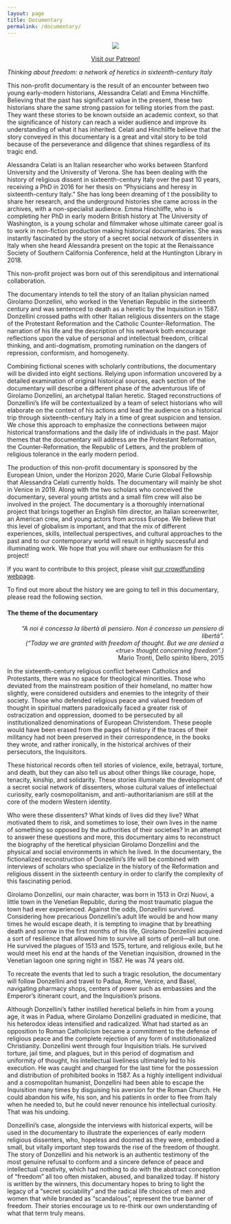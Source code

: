 ```yaml
---
layout: page
title: Documentary
permalink: /documentary/
---
```



<figure align="center"><img src="{{ "/images/documentary.png"|absolute_url}}" style="max-width:50%;"></figure>

<p align="center"><a href="https://www.patreon.com/donzellinidoc">Visit our Patreon!</a></p>

*Thinking about freedom: a network of heretics in sixteenth-century Italy*


This non-profit documentary is the result of an encounter between two young early-modern historians, Alessandra Celati and Emma Hinchliffe. Believing that the past has significant value in the present, these two historians share the same strong passion for telling stories from the past. They want these stories to be known outside an academic context, so that the significance of history can reach a wider audience and improve its understanding of what it has inherited. Celati and Hinchliffe believe that the story conveyed in this documentary is a great and vital story to be told because of the perseverance and diligence that shines regardless of its tragic end.


Alessandra Celati is an Italian researcher who works between Stanford University and the University of Verona. She has been dealing with the history of religious dissent in sixteenth-century Italy over the past 10 years, receiving a PhD in 2016 for her thesis on “Physicians and heresy in sixteenth-century Italy.” She has long  been dreaming of t the possibility to share her research, and the underground histories she came across in the archives, with a non-specialist audience. Emma Hinchliffe, who is completing her PhD in early modern British history at The University of Washington, is a young scholar and filmmaker whose ultimate career goal is to work in non-fiction production making historical documentaries. She was instantly fascinated by the story of a secret social network of dissenters in Italy when she heard Alessandra present on the topic at the Renaissance Society of Southern California Conference, held at the Huntington Library in 2018.


This non-profit project was born out of this serendipitous and international collaboration.


The documentary intends to tell the story of an Italian physician named Girolamo Donzellini, who worked in the Venetian Republic in the sixteenth century and was sentenced to death as a heretic by the Inquisition in 1587. Donzellini crossed paths with other Italian religious dissenters on the stage of the Protestant Reformation and the Catholic Counter-Reformation. The narration of his life and the description of his network both encourage reflections upon the value of personal and intellectual freedom, critical thinking, and anti-dogmatism, promoting rumination on the dangers of repression, conformism, and homogeneity.

 
Combining fictional scenes with scholarly contributions, the documentary will be divided into eight sections. Relying upon information uncovered by a detailed examination of original historical sources, each section of the documentary will describe a different phase of the adventurous life of Girolamo Donzellini, an archetypal Italian heretic. Staged reconstructions of Donzellini’s life will be contextualized by a team of select historians who will elaborate on the context of his actions and lead the audience on a historical trip through sixteenth-century Italy in a time of great suspicion and tension. We chose this approach to emphasize the connections between major historical transformations and the daily life of individuals in the past. Major themes that the documentary will address are the Protestant Reformation, the Counter-Reformation, the Republic of Letters, and the problem of religious tolerance in the early modern period.
 
The production of this non-profit documentary is sponsored by the European Union, under the Horizon 2020, Marie Curie Global Fellowship that Alessandra Celati currently holds. The documentary will mainly be shot in Venice in 2019. Along with the two scholars who conceived the documentary, several young artists and a small film crew will also be involved in the project. The documentary is a thoroughly international project that brings together an English film director, an Italian screenwriter, an American crew, and young actors from across Europe. We believe that this level of globalism is important, and that the mix of different experiences, skills, intellectual perspectives, and cultural approaches to the past and to our contemporary world will result in highly successful and illuminating work. We hope that you will share our enthusiasm for this project!


If you want to contribute to this project, please visit <a href="https://www.patreon.com/donzellinidoc">our crowdfunding webpage</a>.
 

To find out more about the history we are going to tell in this documentary, please read the following section.

 
#### The theme of the documentary

<p align="right"><i>“A noi è concessa la libertà di pensiero. Non è concesso un pensiero di libertà”.<br>
 (“Today we are granted with freedom of thought. But we are denied a &lt;true&gt; thought concerning freedom”.)</i><br>
Mario Tronti, Dello spirito libero, 2015</p>

 
In the sixteenth-century religious conflict between Catholics and Protestants, there was no space for theological minorities. Those who deviated from the mainstream position of their homeland, no matter how slightly, were considered outsiders and enemies to the integrity of their society. Those who defended religious peace and valued freedom of thought in spiritual matters paradoxically faced a greater risk of ostracization and oppression, doomed to be persecuted by all institutionalized denominations of European Christendom. These people would have been erased from the pages of history if the traces of their militancy had not been preserved in their correspondence, in the books they wrote, and rather ironically, in the historical archives of their persecutors, the Inquisitors.

 
These historical records often tell stories of violence, exile, betrayal, torture, and death, but they can also tell us about other things like courage, hope, tenacity, kinship, and solidarity. These stories illuminate the development of a secret social network of dissenters, whose cultural values of intellectual curiosity, early cosmopolitanism, and anti-authoritarianism are still at the core of the modern Western identity.

 
Who were these dissenters? What kinds of lives did they live? What motivated them to risk, and sometimes to lose, their own lives in the name of something so opposed by the authorities of their societies? In an attempt to answer these questions and more, this documentary aims to reconstruct the biography of the heretical physician Girolamo Donzellini and the physical and social environments in which he lived. In the documentary, the fictionalized reconstruction of Donzellini’s life will be combined with interviews of scholars who specialize in the history of the Reformation and religious dissent in the sixteenth century in order to clarify the complexity of this fascinating period.

 
Girolamo Donzellini, our main character, was born in 1513 in Orzi Nuovi, a little town in the Venetian Republic, during the most traumatic plague the town had ever experienced. Against the odds, Donzellini survived. Considering how precarious Donzellini’s adult life would be and how many times he would escape death, it is tempting to imagine that by breathing death and sorrow in the first months of his life, Girolamo Donzellini acquired a sort of resilience that allowed him to survive all sorts of peril—all but one. He survived the plagues of 1513 and 1575, torture, and religious exile, but he would meet his end at the hands of the Venetian inquisition, drowned in the Venetian lagoon one spring night in 1587. He was 74 years old.

 
To recreate the events that led to such a tragic resolution, the documentary will follow Donzellini and travel to Padua, Rome, Venice, and Basel, navigating pharmacy shops, centers of power such as embassies and the Emperor’s itinerant court, and the Inquisition’s prisons.

 
Although Donzellini’s father instilled heretical beliefs in him from a young age, it was in Padua, where Girolamo Donzellini graduated in medicine, that his heterodox ideas intensified and radicalized. What had started as an opposition to Roman Catholicism became a commitment to the defense of religious peace and the complete rejection of any form of institutionalized Christianity. Donzellini went through four Inquisition trials. He survived torture, jail time, and plagues, but in this period of dogmatism and uniformity of thought, his intellectual liveliness ultimately led to his execution. He was caught and charged for the last time for the possession and distribution of prohibited books in 1587. As a highly intelligent individual and a cosmopolitan humanist, Donzellini had been able to escape the Inquisition many times by disguising his aversion for the Roman Church. He could abandon his wife, his son, and his patients in order to flee from Italy when he needed to, but he could never renounce his intellectual curiosity. That was his undoing.
 

Donzellini’s case, alongside the interviews with historical experts, will be used in the documentary to illustrate the experiences of early modern religious dissenters, who, hopeless and doomed as they were, embodied a small, but vitally important step towards the rise of the freedom of thought. The story of Donzellini and his network is an authentic testimony of the most genuine refusal to conform and a sincere defence of peace and intellectual creativity, which had nothing to do with the abstract conception of “freedom” all too often mistaken, abused, and banalized today. If history is written by the winners, this documentary hopes to bring to light the legacy of a “secret sociability” and the radical life choices of men and women that while branded as “scandalous”, represent the true banner of freedom. Their stories encourage us to re-think our own understanding of what that term truly means.
